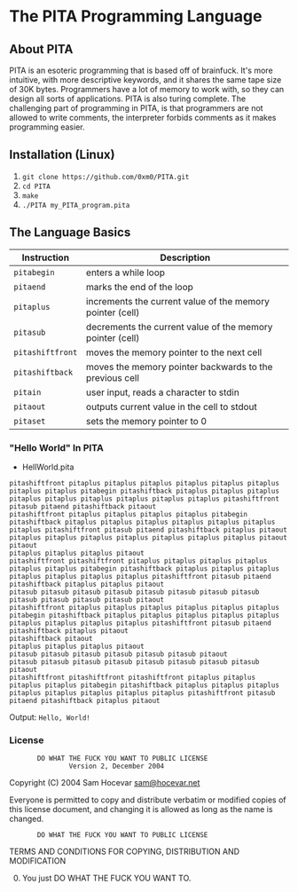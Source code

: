 # The PITA Programming Language 

## About PITA
PITA is an esoteric programming that is based off of brainfuck. It's more intuitive, with more descriptive keywords, and it shares the same tape size of 30K bytes. Programmers have a lot of memory to work with, so they can design all sorts of applications. PITA is also turing complete. The challenging part of programming in PITA, is that programmers are not allowed to write comments, the interpreter forbids comments as it makes programming easier.<br/>

## Installation (Linux)
1. ``git clone https://github.com/0xm0/PITA.git``<br/>
2. ``cd PITA``<br/>
3. ``make``<br/>
4. ``./PITA my_PITA_program.pita``<br/>

## The Language Basics
| Instruction | Description |
| --- | --- |
| `pitabegin` | enters a while loop |
| `pitaend` | marks the end of the loop |
| `pitaplus` | increments the current value of the memory pointer (cell)|
| `pitasub` | decrements the current value of the memory pointer (cell) |
| `pitashiftfront` | moves the memory pointer to the next cell |
| `pitashiftback` | moves the memory pointer backwards to the previous cell|
| `pitain` | user input, reads a character to stdin |
| `pitaout` | outputs current value in the cell to stdout |
| `pitaset` | sets the memory pointer to 0 |

### "Hello World" In PITA
- HellWorld.pita <br/>
```
pitashiftfront pitaplus pitaplus pitaplus pitaplus pitaplus pitaplus pitaplus pitaplus pitabegin pitashiftback pitaplus pitaplus pitaplus pitaplus pitaplus pitaplus pitaplus pitaplus pitaplus pitashiftfront pitasub pitaend pitashiftback pitaout
pitashiftfront pitaplus pitaplus pitaplus pitaplus pitabegin pitashiftback pitaplus pitaplus pitaplus pitaplus pitaplus pitaplus pitaplus pitashiftfront pitasub pitaend pitashiftback pitaplus pitaout
pitaplus pitaplus pitaplus pitaplus pitaplus pitaplus pitaplus pitaout pitaout
pitaplus pitaplus pitaplus pitaout
pitashiftfront pitashiftfront pitaplus pitaplus pitaplus pitaplus pitaplus pitaplus pitabegin pitashiftback pitaplus pitaplus pitaplus pitaplus pitaplus pitaplus pitaplus pitashiftfront pitasub pitaend pitashiftback pitaplus pitaplus pitaout
pitasub pitasub pitasub pitasub pitasub pitasub pitasub pitasub pitasub pitasub pitasub pitasub pitaout
pitashiftfront pitaplus pitaplus pitaplus pitaplus pitaplus pitaplus pitabegin pitashiftback pitaplus pitaplus pitaplus pitaplus pitaplus pitaplus pitaplus pitaplus pitaplus pitashiftfront pitasub pitaend pitashiftback pitaplus pitaout
pitashiftback pitaout
pitaplus pitaplus pitaplus pitaout
pitasub pitasub pitasub pitasub pitasub pitasub pitaout
pitasub pitasub pitasub pitasub pitasub pitasub pitasub pitasub pitaout
pitashiftfront pitashiftfront pitashiftfront pitaplus pitaplus pitaplus pitaplus pitabegin pitashiftback pitaplus pitaplus pitaplus pitaplus pitaplus pitaplus pitaplus pitaplus pitashiftfront pitasub pitaend pitashiftback pitaplus pitaout
```
Output: ``Hello, World!``<br/>

### License
           DO WHAT THE FUCK YOU WANT TO PUBLIC LICENSE
                   Version 2, December 2004
 
Copyright (C) 2004 Sam Hocevar <sam@hocevar.net>

Everyone is permitted to copy and distribute verbatim or modified
copies of this license document, and changing it is allowed as long
as the name is changed.
 
           DO WHAT THE FUCK YOU WANT TO PUBLIC LICENSE
  TERMS AND CONDITIONS FOR COPYING, DISTRIBUTION AND MODIFICATION

 0. You just DO WHAT THE FUCK YOU WANT TO.
